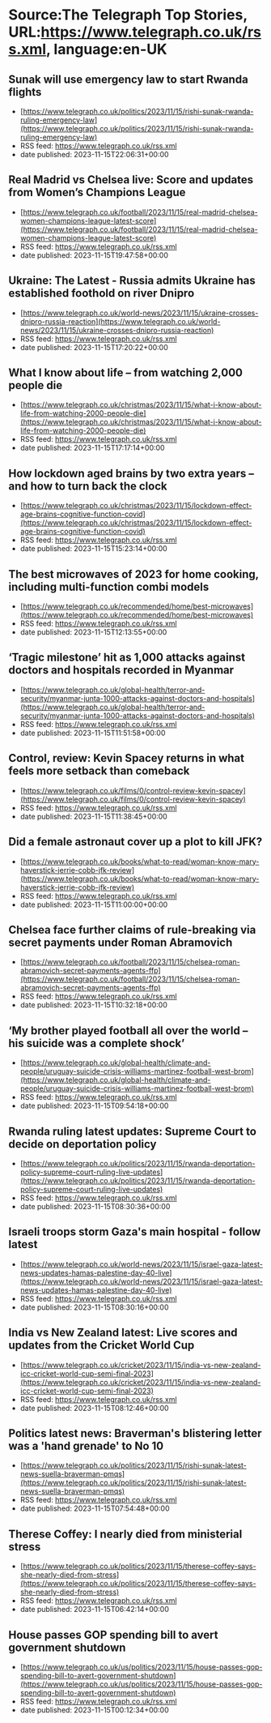 # Source:The Telegraph Top Stories, URL:https://www.telegraph.co.uk/rss.xml, language:en-UK

## Sunak will use emergency law to start Rwanda flights
 - [https://www.telegraph.co.uk/politics/2023/11/15/rishi-sunak-rwanda-ruling-emergency-law](https://www.telegraph.co.uk/politics/2023/11/15/rishi-sunak-rwanda-ruling-emergency-law)
 - RSS feed: https://www.telegraph.co.uk/rss.xml
 - date published: 2023-11-15T22:06:31+00:00



## Real Madrid vs Chelsea live: Score and updates from Women’s Champions League
 - [https://www.telegraph.co.uk/football/2023/11/15/real-madrid-chelsea-women-champions-league-latest-score](https://www.telegraph.co.uk/football/2023/11/15/real-madrid-chelsea-women-champions-league-latest-score)
 - RSS feed: https://www.telegraph.co.uk/rss.xml
 - date published: 2023-11-15T19:47:58+00:00



## Ukraine: The Latest - Russia admits Ukraine has established foothold on river Dnipro
 - [https://www.telegraph.co.uk/world-news/2023/11/15/ukraine-crosses-dnipro-russia-reaction](https://www.telegraph.co.uk/world-news/2023/11/15/ukraine-crosses-dnipro-russia-reaction)
 - RSS feed: https://www.telegraph.co.uk/rss.xml
 - date published: 2023-11-15T17:20:22+00:00



## What I know about life – from watching 2,000 people die
 - [https://www.telegraph.co.uk/christmas/2023/11/15/what-i-know-about-life-from-watching-2000-people-die](https://www.telegraph.co.uk/christmas/2023/11/15/what-i-know-about-life-from-watching-2000-people-die)
 - RSS feed: https://www.telegraph.co.uk/rss.xml
 - date published: 2023-11-15T17:17:14+00:00



## How lockdown aged brains by two extra years – and how to turn back the clock
 - [https://www.telegraph.co.uk/christmas/2023/11/15/lockdown-effect-age-brains-cognitive-function-covid](https://www.telegraph.co.uk/christmas/2023/11/15/lockdown-effect-age-brains-cognitive-function-covid)
 - RSS feed: https://www.telegraph.co.uk/rss.xml
 - date published: 2023-11-15T15:23:14+00:00



## The best microwaves of 2023 for home cooking, including multi-function combi models
 - [https://www.telegraph.co.uk/recommended/home/best-microwaves](https://www.telegraph.co.uk/recommended/home/best-microwaves)
 - RSS feed: https://www.telegraph.co.uk/rss.xml
 - date published: 2023-11-15T12:13:55+00:00



## ‘Tragic milestone’ hit as 1,000 attacks against doctors and hospitals recorded in Myanmar
 - [https://www.telegraph.co.uk/global-health/terror-and-security/myanmar-junta-1000-attacks-against-doctors-and-hospitals](https://www.telegraph.co.uk/global-health/terror-and-security/myanmar-junta-1000-attacks-against-doctors-and-hospitals)
 - RSS feed: https://www.telegraph.co.uk/rss.xml
 - date published: 2023-11-15T11:51:58+00:00



## Control, review: Kevin Spacey returns in what feels more setback than comeback
 - [https://www.telegraph.co.uk/films/0/control-review-kevin-spacey](https://www.telegraph.co.uk/films/0/control-review-kevin-spacey)
 - RSS feed: https://www.telegraph.co.uk/rss.xml
 - date published: 2023-11-15T11:38:45+00:00



## Did a female astronaut cover up a plot to kill JFK?
 - [https://www.telegraph.co.uk/books/what-to-read/woman-know-mary-haverstick-jerrie-cobb-jfk-review](https://www.telegraph.co.uk/books/what-to-read/woman-know-mary-haverstick-jerrie-cobb-jfk-review)
 - RSS feed: https://www.telegraph.co.uk/rss.xml
 - date published: 2023-11-15T11:00:00+00:00



## Chelsea face further claims of rule-breaking via secret payments under Roman Abramovich
 - [https://www.telegraph.co.uk/football/2023/11/15/chelsea-roman-abramovich-secret-payments-agents-ffp](https://www.telegraph.co.uk/football/2023/11/15/chelsea-roman-abramovich-secret-payments-agents-ffp)
 - RSS feed: https://www.telegraph.co.uk/rss.xml
 - date published: 2023-11-15T10:32:18+00:00



## ‘My brother played football all over the world – his suicide was a complete shock’
 - [https://www.telegraph.co.uk/global-health/climate-and-people/uruguay-suicide-crisis-williams-martinez-football-west-brom](https://www.telegraph.co.uk/global-health/climate-and-people/uruguay-suicide-crisis-williams-martinez-football-west-brom)
 - RSS feed: https://www.telegraph.co.uk/rss.xml
 - date published: 2023-11-15T09:54:18+00:00



## Rwanda ruling latest updates: Supreme Court to decide on deportation policy
 - [https://www.telegraph.co.uk/politics/2023/11/15/rwanda-deportation-policy-supreme-court-ruling-live-updates](https://www.telegraph.co.uk/politics/2023/11/15/rwanda-deportation-policy-supreme-court-ruling-live-updates)
 - RSS feed: https://www.telegraph.co.uk/rss.xml
 - date published: 2023-11-15T08:30:36+00:00



## Israeli troops storm Gaza's main hospital - follow latest
 - [https://www.telegraph.co.uk/world-news/2023/11/15/israel-gaza-latest-news-updates-hamas-palestine-day-40-live](https://www.telegraph.co.uk/world-news/2023/11/15/israel-gaza-latest-news-updates-hamas-palestine-day-40-live)
 - RSS feed: https://www.telegraph.co.uk/rss.xml
 - date published: 2023-11-15T08:30:16+00:00



## India vs New Zealand latest: Live scores and updates from the Cricket World Cup
 - [https://www.telegraph.co.uk/cricket/2023/11/15/india-vs-new-zealand-icc-cricket-world-cup-semi-final-2023](https://www.telegraph.co.uk/cricket/2023/11/15/india-vs-new-zealand-icc-cricket-world-cup-semi-final-2023)
 - RSS feed: https://www.telegraph.co.uk/rss.xml
 - date published: 2023-11-15T08:12:46+00:00



## Politics latest news: Braverman's blistering letter was a 'hand grenade' to No 10
 - [https://www.telegraph.co.uk/politics/2023/11/15/rishi-sunak-latest-news-suella-braverman-pmqs](https://www.telegraph.co.uk/politics/2023/11/15/rishi-sunak-latest-news-suella-braverman-pmqs)
 - RSS feed: https://www.telegraph.co.uk/rss.xml
 - date published: 2023-11-15T07:54:48+00:00



## Therese Coffey: I nearly died from ministerial stress
 - [https://www.telegraph.co.uk/politics/2023/11/15/therese-coffey-says-she-nearly-died-from-stress](https://www.telegraph.co.uk/politics/2023/11/15/therese-coffey-says-she-nearly-died-from-stress)
 - RSS feed: https://www.telegraph.co.uk/rss.xml
 - date published: 2023-11-15T06:42:14+00:00



## House passes GOP spending bill to avert government shutdown
 - [https://www.telegraph.co.uk/us/politics/2023/11/15/house-passes-gop-spending-bill-to-avert-government-shutdown](https://www.telegraph.co.uk/us/politics/2023/11/15/house-passes-gop-spending-bill-to-avert-government-shutdown)
 - RSS feed: https://www.telegraph.co.uk/rss.xml
 - date published: 2023-11-15T00:12:34+00:00



